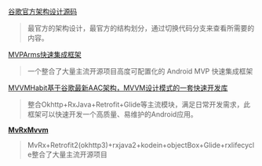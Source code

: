 [谷歌官方架构设计源码](https://github.com/googlesamples/android-architecture)

> 最官方的架构设计，最官方的结构划分，通过切换代码分支来查看所需要的内容。

[MVPArms快速集成框架](https://github.com/JessYanCoding/MVPArms)

> 一个整合了大量主流开源项目高度可配置化的 Android MVP 快速集成框架

[MVVMHabit基于谷歌最新AAC架构，MVVM设计模式的一套快速开发库](https://github.com/goldze/MVVMHabit)

> 整合Okhttp+RxJava+Retrofit+Glide等主流模块，满足日常开发需求，此框架可以快速开发一个高质量、易维护的Android应用。



[**MvRxMvvm** ](https://github.com/Yinzeyu/MvRxMvvm)

> MvRx+Retrofit2(okhttp3)+rxjava2+kodein+objectBox+Glide+rxlifecycle整合了大量主流开源项目

